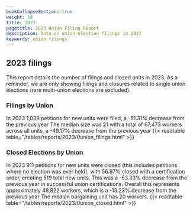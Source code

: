 ```yaml
---
bookCollapseSection: true
weight: 14
title: 2023
pagetitle: 2023 Union Filing Report
description: Data on union election filings in 2023
keywords: union filings
---
```


## 2023 filings

This report details the number of filings and closed units in 2023. As a reminder, we are only showing filings and closures related to single union elections (rare multi-union elections are excluded).

### Filings by Union
In 2023 1,039 petitions for new units were filed, a -51.31% decrease from the previous year The median size was 21 with a total of 67,473 workers across all units, a -49.17% decrease from the previous year
{{< readtable table="/tables/reports/2023/0union_filings.html" >}}

### Closed Elections by Union
In 2023 911 petitions for new units were closed (this includes petitions where no election was ever held), with 56.97% closed with a certification order, creating 519 total new units. This was a -53.33% decrease from the previous year in successful union certifications. Overall this represents approximately 48,822 workers, which is a -13.23% decrease from the previous year The median bargaining unit has 20 workers.
{{< readtable table="/tables/reports/2023/0union_closed.html" >}}
